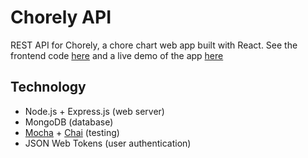 # Chorely API

REST API for Chorely, a chore chart web app built with React. See the frontend code [here](https://github.com/MollyJeanB/Chorely-frontend) and a live demo of the app [here](https://chorely.netlify.com/)

## Technology
* Node.js + Express.js (web server)
* MongoDB (database)
* [Mocha](https://mochajs.org/) + [Chai](http://www.chaijs.com/) (testing)
* JSON Web Tokens (user authentication)
